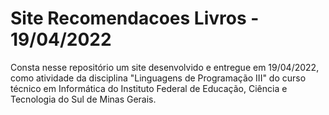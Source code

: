 # Site Recomendacoes Livros - 19/04/2022
Consta nesse repositório um site desenvolvido e entregue em 19/04/2022, como atividade da disciplina "Linguagens de Programação III" do curso técnico em Informática do Instituto Federal de Educação, Ciência e Tecnologia do Sul de Minas Gerais.
